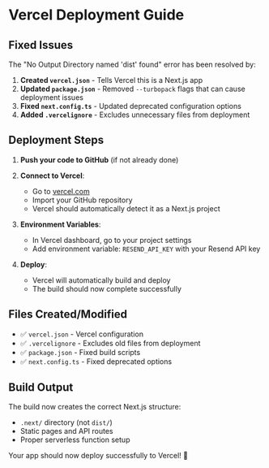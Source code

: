 # Vercel Deployment Guide

## Fixed Issues

The "No Output Directory named 'dist' found" error has been resolved by:

1. **Created `vercel.json`** - Tells Vercel this is a Next.js app
2. **Updated `package.json`** - Removed `--turbopack` flags that can cause deployment issues
3. **Fixed `next.config.ts`** - Updated deprecated configuration options
4. **Added `.vercelignore`** - Excludes unnecessary files from deployment

## Deployment Steps

1. **Push your code to GitHub** (if not already done)
2. **Connect to Vercel**:
   - Go to [vercel.com](https://vercel.com)
   - Import your GitHub repository
   - Vercel should automatically detect it as a Next.js project

3. **Environment Variables**:
   - In Vercel dashboard, go to your project settings
   - Add environment variable: `RESEND_API_KEY` with your Resend API key

4. **Deploy**:
   - Vercel will automatically build and deploy
   - The build should now complete successfully

## Files Created/Modified

- ✅ `vercel.json` - Vercel configuration
- ✅ `.vercelignore` - Excludes old files from deployment
- ✅ `package.json` - Fixed build scripts
- ✅ `next.config.ts` - Fixed deprecated options

## Build Output

The build now creates the correct Next.js structure:
- `.next/` directory (not `dist/`)
- Static pages and API routes
- Proper serverless function setup

Your app should now deploy successfully to Vercel! 🚀
